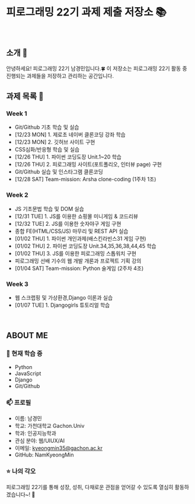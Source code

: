 # 피로그래밍 22기 과제 제출 저장소 📚
<br>

## 소개 🚀
안녕하세요! 피로그래밍 22기 남경민입니다.🍀
이 저장소는 피로그래밍 22기 활동 중 진행되는 과제들을 저장하고 관리하는 공간입니다.
<br>

## 과제 목록 📕
### Week 1
- Git/Github 기초 학습 및 실습
- [12/23 MON] 1. 제로초 네이버 클론코딩 강좌 학습
- [12/23 MON] 2. 깃허브 사이트 구현
- CSS심화/반응형 학습 및 실습
- [12/26 THU] 1. 파이썬 코딩도장 Unit.1~20 학습
- [12/26 THU] 2. 피로그래밍 사이트(포트폴리오, 인터뷰 page) 구현
- Git/Github 실습 및 인스타그램 클론코딩
- [12/28 SAT] Team-mission: Arsha clone-coding (1주차 1조)

### Week 2
- JS 기초문법 학습 및 DOM 실습
- [12/31 TUE] 1. JS를 이용한 쇼핑몰 미니게임 & 코드리뷰
- [12/32 TUE] 2. JS를 이용한 숫자야구 게임 구현
- 종합 FE(HTML/CSS/JS) 마무리 및 REST API 실습
- [01/02 THU] 1. 파이썬 개인과제(배스킨라빈스31 게임 구현)
- [01/02 THU] 2. 파이썬 코딩도장 Unit.34,35,36,38,44,45 학습
- [01/02 THU] 3. JS를 이용한 피로그래밍 스톱워치 구현
- 피로그래밍 선배 기수의 웹 개발 개론과 프로젝트 기획 강의
- [01/04 SAT] Team-mission: Python 술게임 (2주차 4조)

### Week 3
- 웹 스크랩핑 및 가상환경,Django 이론과 실습
- [01/07 TUE] 1. Djangogirls 튜토리얼 학습

<br>

## ABOUT ME
### 🌱 현재 학습 중
- Python
- JavaScript
- Django
- Git/Github

### 📫 프로필
- 이름: 남경민
- 학교: 가천대학교 Gachon.Univ
- 학과: 인공지능학과
- 관심 분야: 웹/UIUX/AI
- 이메일: kyeongmin35@gachon.ac.kr
- GitHub: NamKyeongMin

### ⭐ 나의 각오
피로그래밍 22기를 통해 성장, 성취, 다채로운 관점을 얻어갈 수 있도록 열심히 활동하겠습니다~! 💪